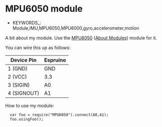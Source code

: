  <!--- Copyright (c) 2014 Lars Toft Jacobsen. See the file LICENSE for copying permission. -->
MPU6050 module
=====================

* KEYWORDS_: Module,IMU,MPU6050,MPU6000,gyro,accelerometer,motion

A bit about my module. Use the [MPU6050](/modules/MPU6050.js) ([About Modules](/Modules)) module for it.

You can wire this up as follows:

| Device Pin | Espruino |
| ---------- | -------- |
| 1 (GND)    | GND      |
| 2 (VCC)    | 3.3      |
| 3 (SIGIN)  | A0       |
| 4 (SIGNOUT)| A1       |

How to use my module:

```
  var foo = require("MPU6050").connect(A0,A1);
  foo.usingFoo();
```